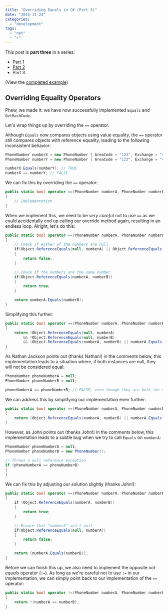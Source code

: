 ```yaml
---
title: "Overriding Equals in C# (Part 3)"
date: "2014-11-24"
categories: 
  - "development"
tags: 
  - "net"
  - "c"
---
```


This post is **part three** in a series:

- [Part 1](http://www.loganfranken.com/blog/687/overriding-equals-in-c-part-1/)
- [Part 2](http://www.loganfranken.com/blog/692/overriding-equals-in-c-part-2/)
- Part 3

(View the [completed example](https://github.com/loganfranken/overriding-equals-in-c-sharp/blob/master/OverridingEquals/PhoneNumber.cs))

## Overriding Equality Operators

Phew, we made it: we have now successfully implemented `Equals` and `GetHashCode`.

Let's wrap things up by overriding the `==` operator.

Although `Equals` now compares objects using value equality, the `==` operator still compares objects with reference equality, leading to the following inconsistent behavior:

```csharp
PhoneNumber numberX = new PhoneNumber { AreaCode = "123", Exchange = "456", SubscriberNumber = "7890" };
PhoneNumber numberY = new PhoneNumber { AreaCode = "123", Exchange = "456", SubscriberNumber = "7890" };

numberX.Equals(numberY); // TRUE
numberX == numberY; // FALSE
```

We can fix this by overriding the `==` operator:

```csharp
public static bool operator ==(PhoneNumber numberA, PhoneNumber numberB)
{
    // Implementation
}
```

When we implement this, we need to be _very careful_ not to use `==` as we could accidentally end up calling our override method again, resulting in an endless loop. Alright, let's do this:

```csharp
public static bool operator ==(PhoneNumber numberA, PhoneNumber numberB)
{
    // Check if either of the numbers are null
    if(Object.ReferenceEquals(null, numberA) || Object.ReferenceEquals(null, numberB))
    {
        return false;
    }

    // Check if the numbers are the same number
    if(Object.ReferenceEquals(numberA, numberB))
    {
        return true;
    }

    return numberA.Equals(numberB);
}
```

Simplifying this further:

```csharp
public static bool operator ==(PhoneNumber numberA, PhoneNumber numberB)
{
    return !Object.ReferenceEquals(null, numberA)
        && !Object.ReferenceEquals(null, numberB)
        && (Object.ReferenceEquals(numberA, numberB) || numberA.Equals(numberB));
}
```

As Nathan Jackson points out (thanks Nathan!) in the comments below, this implementation leads to a situation where, if both instances are null, they will not be considered equal:

```csharp
PhoneNumber phoneNumberA = null;
PhoneNumber phoneNumberB = null;

phoneNumberA == phoneNumberB; // FALSE, even though they are both the same value (null)
```

We can address this by simplifying our implementation even further:

```csharp
public static bool operator ==(PhoneNumber numberA, PhoneNumber numberB)
{
    return (Object.ReferenceEquals(numberA, numberB) || numberA.Equals(numberB));
}
```

However, as John points out (thanks John!) in the comments below, this implementation leads to a subtle bug when we try to call `Equals` on `numberA`:

```csharp
PhoneNumber phoneNumberA = null;
PhoneNumber phoneNumberB = new PhoneNumber();

// Throws a null reference exception
if (phoneNumberA == phoneNumberB)
{
}
```

We can fix this by adjusting our solution slightly (thanks John!):

```csharp
public static bool operator ==(PhoneNumber numberA, PhoneNumber numberB)
{
    if (Object.ReferenceEquals(numberA, numberB))
    {
        return true;
    }

    // Ensure that "numberA" isn't null
    if(Object.ReferenceEquals(null, numberA))
    {
        return false;
    }

    return (numberA.Equals(numberB));
}
```

Before we can finish this up, we also need to implement the opposite _not equals_ operator (`!=`). As long as we're careful not to use `!=` in our implementation, we can simply point back to our implementation of the `==` operator:

```csharp
public static bool operator !=(PhoneNumber numberA, PhoneNumber numberB)
{
    return !(numberA == numberB);
}
```
